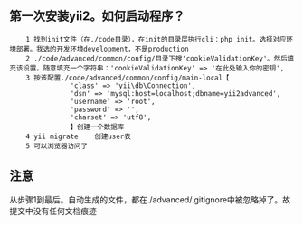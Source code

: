 ## 第一次安装yii2。如何启动程序？
````
    1 找到init文件（在./code目录），在init的目录层执行cli：php init。选择对应环境部署。我选的开发环境development，不是production
    2 ./code/advanced/common/config/目录下搜'cookieValidationKey'。然后填充该设置，随意填充一个字符串：'cookieValidationKey' => '在此处输入你的密钥',
    3 按该配置./code/advanced/common/config/main-local【
               'class' => 'yii\db\Connection',
               'dsn' => 'mysql:host=localhost;dbname=yii2advanced',
               'username' => 'root',
               'password' => '',
               'charset' => 'utf8',
               】创建一个数据库
    4 yii migrate    创建user表
    5 可以浏览器访问了    
````
## 注意       
   从步骤1到最后。自动生成的文件，都在./advanced/.gitignore中被忽略掉了。故提交中没有任何文档痕迹